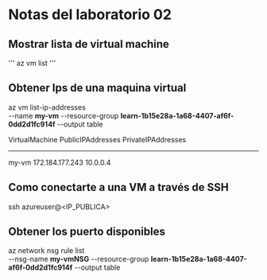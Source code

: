 # Notas del laboratorio 02

## Mostrar lista de virtual machine
'''
az vm list
'''


## Obtener Ips de una maquina virtual

az vm list-ip-addresses  \
  --name __my-vm__ --resource-group __learn-1b15e28a-1a68-4407-af6f-0dd2d1fc914f__ --output table

VirtualMachine    PublicIPAddresses    PrivateIPAddresses
----------------  -------------------  --------------------
my-vm             172.184.177.243      10.0.0.4

## Como conectarte a una VM a través de SSH

ssh azureuser@<IP_PUBLICA>

## Obtener los puerto disponibles

az network nsg rule list \
  --nsg-name __my-vmNSG__  --resource-group __learn-1b15e28a-1a68-4407-af6f-0dd2d1fc914f__  --output table

